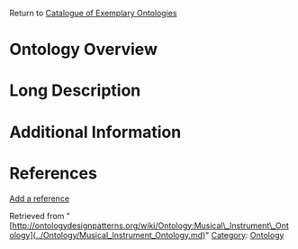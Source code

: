 Return to [Catalogue of Exemplary Ontologies](../Ontology/Main.md "Ontology:Main")



#  Ontology Overview


#  Long Description


#  Additional Information


  



  




#  References


[Add a reference](index.php@title=Odp%253AAdd_reference&subject=Ontology%253AMusical+Instrument+Ontology.html "http://ontologydesignpatterns.org/wiki/index.php?title=Odp:Add_reference&subject=Ontology%3AMusical+Instrument+Ontology")


  






Retrieved from "[http://ontologydesignpatterns.org/wiki/Ontology:Musical\_Instrument\_Ontology](../Ontology/Musical_Instrument_Ontology.md)"
 [Category](http://ontologydesignpatterns.org/wiki/Special:Categories "Special:Categories"): [Ontology](../Category/Ontology.md "Category:Ontology")